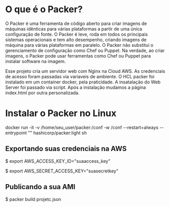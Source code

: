 <h1>O que é o Packer?</h1>

O Packer é uma ferramenta de código aberto para criar imagens de máquinas idênticas para várias plataformas a partir de uma única configuração de fonte. O Packer é leve, roda em todos os principais sistemas operacionais e tem alto desempenho, criando imagens de máquina para várias plataformas em paralelo. O Packer não substitui o gerenciamento de configuração como Chef ou Puppet. Na verdade, ao criar imagens, o Packer pode usar ferramentas como Chef ou Puppet para instalar software na imagem.

Esse projeto cria um servidor web com Nginx na Cloud AWS. As credenciais de acesso foram passadas via variaveis de ambiente. O HCL packer foi instalado em um container docker, pela praticidade. A insatalação do Web Server foi passado via script. Após a instalação mudamos a página index.html por outra personalizada.

<h1>Instalar o Packer no Linux</h1>

docker run -it -v /home/seu_user/packer:/conf -w /conf --restart=always --entrypoint  "" hashicorp/packer:light sh

<h2>Exportando suas credenciais na AWS</h2>

$ export AWS_ACCESS_KEY_ID="suaaccess_key"<p>
$ export AWS_SECRET_ACCESS_KEY="suasecretkey"

<h2>Publicando a sua AMI</h2>

$ packer build projetc.json




